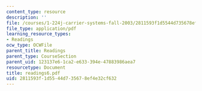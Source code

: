 ```yaml
---
content_type: resource
description: ''
file: /courses/1-224j-carrier-systems-fall-2003/2811593f1d5544d735678ef4e32cf632_readings6.pdf
file_type: application/pdf
learning_resource_types:
- Readings
ocw_type: OCWFile
parent_title: Readings
parent_type: CourseSection
parent_uid: 123137e6-1ca2-e633-394e-47883986aea7
resourcetype: Document
title: readings6.pdf
uid: 2811593f-1d55-44d7-3567-8ef4e32cf632
---
```

